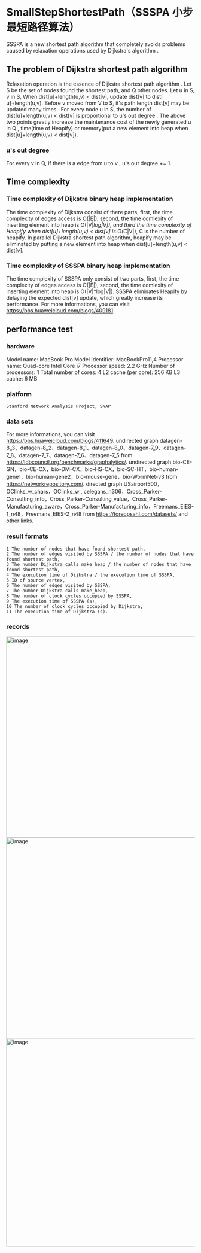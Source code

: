 # SmallStepShortestPath（SSSPA 小步最短路径算法）
SSSPA is a new shortest path algorithm that completely avoids problems caused by relaxation operations used by Dijkstra's algorithm .

## The problem of Dijkstra shortest path algorithm 
Relaxation operation is the essence of Dijkstra shortest path algorithm .
Let S be the set of nodes found the shortest path, and Q other nodes. 
Let u in S, v in S, When dist[u]+length(u,v) < dist[v], update dist[v] to dist[ u]+length(u,v).
Before v moved from V to S, it's path length dist[v] may be updated many times .
For every node u in S, the number of dist[u]+length(u,v) < dist[v] is proportional to u's out degree .
The above two points greatly increase the maintenance cost of the newly generated u in Q , time(time of Heapify) or memory(put a new element into heap when dist[u]+length(u,v) < dist[v]).
### u's out degree
For every v in Q, if there is a edge from u to v , u's out degree += 1.

## Time complexity
### Time complexity of Dijkstra binary heap implementation
The time complexity of Dijkstra consist of there parts, 
    first, the time complexity of edges access is O(|E|), 
    second, the time comlexity of inserting element into heap is O(|V|*log|V|),
    and third the time complexity of Heapify when dist[u]+length(u,v) < dist[v] is O(C*|V|), C is the number of heapify.
In parallel Dijkstra shortest path algorithm, heapify may be eliminated by putting a new element into heap when dist[u]+length(u,v) < dist[v].
### Time complexity of SSSPA binary heap implementation
The time complexity of SSSPA only consist of two parts, 
    first, the time complexity of edges access is O(|E|), 
    second, the time comlexity of inserting element into heap is O(|V|*log|V|).
SSSPA eliminates Heapify by delaying the expected dist[v] update, which greatly increase its performance.
For more informations, you can visit https://bbs.huaweicloud.com/blogs/409181.

## performance test

### hardware
   Model name: MacBook Pro
   Model Identifier: MacBookPro11,4
   Processor name: Quad-core Intel Core i7
   Processor speed: 2.2 GHz
   Number of processors: 1
   Total number of cores: 4
   L2 cache (per core): 256 KB
   L3 cache: 6 MB
### platform 
    Stanford Network Analysis Project, SNAP
    
### data sets
For more informations, you can visit https://bbs.huaweicloud.com/blogs/411649.
    undirected graph datagen-8_3、datagen-8_2、datagen-8_1、datagen-8_0、datagen-7_9、datagen-7_8、datagen-7_7、datagen-7_6、datagen-7_5 from https://ldbcouncil.org/benchmarks/graphalytics/.
    undirected graph bio-CE-GN，bio-CE-CX，bio-DM-CX，bio-HS-CX，bio-SC-HT，bio-human-gene1，bio-human-gene2，bio-mouse-gene，bio-WormNet-v3 from https://networkrepository.com/.
    directed graph USairport500，OClinks_w_chars，OClinks_w , celegans_n306，Cross_Parker-Consulting_info，Cross_Parker-Consulting_value，Cross_Parker-Manufacturing_aware，Cross_Parker-Manufacturing_info，Freemans_EIES-1_n48，Freemans_EIES-2_n48 from https://toreopsahl.com/datasets/ and other links.

### result formats
    1 The number of nodes that have found shortest path,
    2 The number of edges visited by SSSPA / the number of nodes that have found shortest path,
    3 The number Dijkstra calls make_heap / the number of nodes that have found shortest path,
    4 The execution time of Dijkstra / the execution time of SSSPA,
    5 ID of source vertex,
    6 The number of edges visited by SSSPA,
    7 The number Dijkstra calls make_heap,
    8 The number of clock cycles occupied by SSSPA,
    9 The execution time of SSSPA (s),
    10 The number of clock cycles occupied by Dijkstra,
    11 The execution time of Dijkstra (s).

### records 

<img width="537" alt="image" src="https://github.com/idler66/SmallStepShortestPath/assets/112096692/1edddb7d-595a-499e-8a54-c9aa0624fbb8">

<img width="537" alt="image" src="https://github.com/idler66/SmallStepShortestPath/assets/112096692/5f25bab0-380d-4be1-b603-162fb3ad5e0e">

<img width="558" alt="image" src="https://github.com/idler66/SmallStepShortestPath/assets/112096692/5c3d64d6-f75c-47cc-bd6c-1116c412507f">








